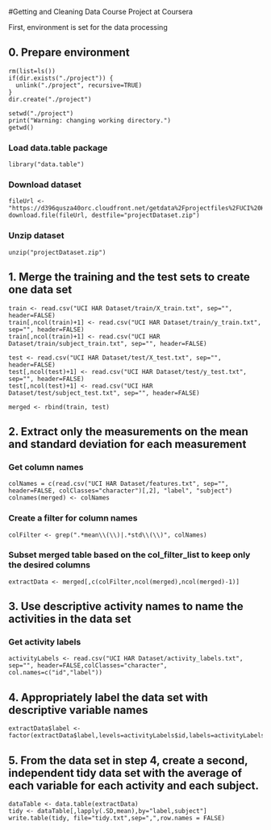#Getting and Cleaning Data Course Project at Coursera

First, environment is set for the data processing

## 0. Prepare environment
```
rm(list=ls())
if(dir.exists("./project")) {
  unlink("./project", recursive=TRUE)
}
dir.create("./project")

setwd("./project")
print("Warning: changing working directory.")
getwd()
```

### Load data.table package
```
library("data.table")
```

### Download dataset
```
fileUrl <- "https://d396qusza40orc.cloudfront.net/getdata%2Fprojectfiles%2FUCI%20HAR%20Dataset.zip"
download.file(fileUrl, destfile="projectDataset.zip")
```
### Unzip dataset
```
unzip("projectDataset.zip")
```
## 1. Merge the training and the test sets to create one data set
```
train <- read.csv("UCI HAR Dataset/train/X_train.txt", sep="", header=FALSE)
train[,ncol(train)+1] <- read.csv("UCI HAR Dataset/train/y_train.txt", sep="", header=FALSE)
train[,ncol(train)+1] <- read.csv("UCI HAR Dataset/train/subject_train.txt", sep="", header=FALSE)

test <- read.csv("UCI HAR Dataset/test/X_test.txt", sep="", header=FALSE)
test[,ncol(test)+1] <- read.csv("UCI HAR Dataset/test/y_test.txt", sep="", header=FALSE)
test[,ncol(test)+1] <- read.csv("UCI HAR Dataset/test/subject_test.txt", sep="", header=FALSE)

merged <- rbind(train, test)
```
## 2. Extract only the measurements on the mean and standard deviation for each measurement
### Get column names
```
colNames = c(read.csv("UCI HAR Dataset/features.txt", sep="", header=FALSE, colClasses="character")[,2], "label", "subject")
colnames(merged) <- colNames
```
### Create a filter for column names
```
colFilter <- grep(".*mean\\(\\)|.*std\\(\\)", colNames)
```

### Subset merged table based on the col_filter_list to keep only the desired columns
```
extractData <- merged[,c(colFilter,ncol(merged),ncol(merged)-1)]
```

## 3. Use descriptive activity names to name the activities in the data set
### Get activity labels
```
activityLabels <- read.csv("UCI HAR Dataset/activity_labels.txt", sep="", header=FALSE,colClasses="character", col.names=c("id","label"))
```
## 4. Appropriately label the data set with descriptive variable names
```
extractData$label <- factor(extractData$label,levels=activityLabels$id,labels=activityLabels$label)
```
## 5. From the data set in step 4, create a second, independent tidy data set with the average of each variable for each activity and each subject.
```
dataTable <- data.table(extractData)
tidy <- dataTable[,lapply(.SD,mean),by="label,subject"]
write.table(tidy, file="tidy.txt",sep=",",row.names = FALSE)
```
